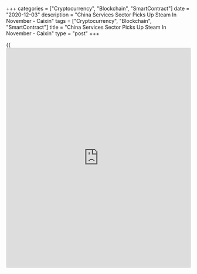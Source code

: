 +++
categories = ["Cryptocurrency", "Blockchain", "SmartContract"]
date = "2020-12-03"
description = "China Services Sector Picks Up Steam In November - Caixin"
tags = ["Cryptocurrency", "Blockchain", "SmartContract"]
title = "China Services Sector Picks Up Steam In November - Caixin"
type = "post"
+++

{{<iframe id="large-banner" src="https://www.bounty.group/#slide=1.0" width="100%" height="600" scrolling="no" style="border: 0px solid rgb(216, 221, 230); border-radius: 3px;">}}

The services sector in China continued to expand in November, and at a
faster rate, the latest survey from Caixin showed on Thursday with a
services PMI score of 57.8.

That's up from 56.8 in October, and it moves further above the boom-or-
bust line of 50 that separates expansion from contraction.

Individually, there was a substantial rise in [business][1] activity
amid the quickest increase in new work since 2010.

Employment growth was also at its strongest in 10 years, as were input
costs.

The survey also showed that its composite index improved to 57.5 in
November from 55.7 in October.

For comments and feedback [contact](https://www.playgroundfx.com/contact/): editorial@rtt[news](https://www.letsplayfx.com/blog/forex-news-website/).com

[Economic News][2]

 **What parts of the world are seeing the best (and worst) economic
performances lately? Click[here][3] to check out our [Econ Scorecard][3]
and find out! See up-to-the-moment [ranking](https://www.playgroundfx.com/blog/crypto-exchange-ranking/)s for the best and worst
performers in [GDP][3], [unemployment rate][4], [inflation][5] and much
more.**

   1. www.rtt[news](https://www.letsplayfx.com/blog/forex-news-website/).com/Content/Business.aspx
   2. www.rtt[news](https://www.letsplayfx.com/blog/forex-news-website/).com/Content/EconomicNews.aspx
   3. www.rtt[news](https://www.letsplayfx.com/blog/forex-news-website/).com/economic-scorecard/world-rank/GDP/highest-performance.aspx
   4. www.rtt[news](https://www.letsplayfx.com/blog/forex-news-website/).com/economic-scorecard/world-rank/unemployment-rate/lowest-performance.aspx
   5. www.rtt[news](https://www.letsplayfx.com/blog/forex-news-website/).com/economic-scorecard/world-rank/CPI/highest-performance.aspx